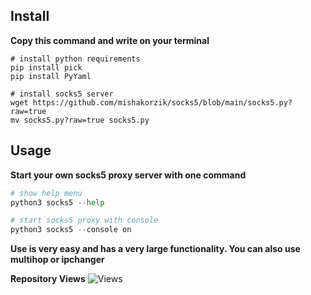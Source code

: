 ## Install 

**Copy this command and write on your terminal**
```
# install python requirements
pip install pick
pip install PyYaml

# install socks5 server
wget https://github.com/mishakorzik/socks5/blob/main/socks5.py?raw=true
mv socks5.py?raw=true socks5.py
```

## Usage

**Start your own socks5 proxy server with one command**

```python
# show help menu
python3 socks5 --help

# start socks5 proxy with console
python3 socks5 --console on
```

**Use is very easy and has a very large functionality. You can also use multihop or ipchanger**

**Repository Views** ![Views](https://profile-counter.glitch.me/socks5/count.svg)
